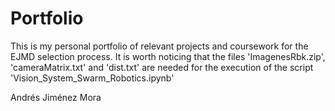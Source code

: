 # Portfolio
This is my personal portfolio of relevant projects and coursework for the EJMD selection process. It is worth noticing that the files 'ImagenesRbk.zip', 'cameraMatrix.txt' and 'dist.txt' are needed for the execution of the script 'Vision_System_Swarm_Robotics.ipynb'

Andrés Jiménez Mora
